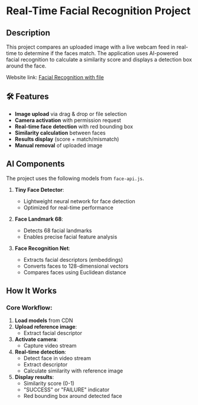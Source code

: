 # Real-Time Facial Recognition Project

## Description
This project compares an uploaded image with a live webcam feed in real-time to determine if the faces match. The application uses AI-powered facial recognition to calculate a similarity score and displays a detection box around the face.

Website link: [Facial Recognition with file](https://drichdev.github.io/Facial-Reco/)


## 🛠 Features
- **Image upload** via drag & drop or file selection
- **Camera activation** with permission request
- **Real-time face detection** with red bounding box
- **Similarity calculation** between faces
- **Results display** (score + match/mismatch)
- **Manual removal** of uploaded image

## AI Components
The project uses the following models from `face-api.js`.

1. **Tiny Face Detector**:
   - Lightweight neural network for face detection
   - Optimized for real-time performance

2. **Face Landmark 68**:
   - Detects 68 facial landmarks
   - Enables precise facial feature analysis

3. **Face Recognition Net**:
   - Extracts facial descriptors (embeddings)
   - Converts faces to 128-dimensional vectors
   - Compares faces using Euclidean distance

## How It Works

### Core Workflow:
1. **Load models** from CDN
2. **Upload reference image**:
   - Extract facial descriptor
3. **Activate camera**:
   - Capture video stream
4. **Real-time detection**:
   - Detect face in video stream
   - Extract descriptor
   - Calculate similarity with reference image
5. **Display results**:
   - Similarity score (0-1)
   - "SUCCESS" or "FAILURE" indicator
   - Red bounding box around detected face
